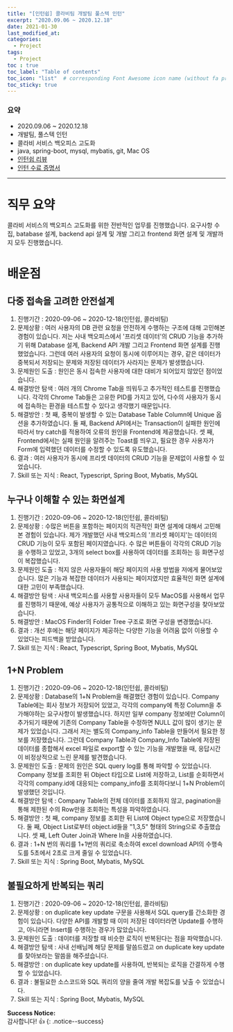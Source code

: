 ```yaml
---
title: "[인턴쉽] 콜라비팀 개발팀 풀스텍 인턴"
excerpt: "2020.09.06 ~ 2020.12.18"
date: 2021-01-30
last_modified_at: 
categories:
  - Project
tags:
  - Project 
toc : true
toc_label: "Table of contents"
toc_icon: "list"  # corresponding Font Awesome icon name (without fa prefix)
toc_sticky: true
---
```


### 요약
- 2020.09.06 ~ 2020.12.18
- 개발팀, 풀스텍 인턴
- 콜라비 서비스 백오피스 고도화
- java, spring-boot, mysql, mybatis, git, Mac OS
- [인턴쉽 리뷰](https://hwanseok-dev.github.io/project/internship-collabee)
- [인턴 수료 증명서](/assets/images/about/certification_internship_collabee.pdf)

---  

# 직무 요약  

콜라비 서비스의 백오피스 고도화를 위한 전반적인 업무를 진행했습니다. 요구사항 수집, batabase 설계, backend api 설계 및 개발 그리고 frontend 화면 설계 및 개발까지 모두 진행했습니다.  

# 배운점

## 다중 접속을 고려한 안전설계

1. 진행기간	: 2020-09-06 ~ 2020-12-18(인턴쉽, 콜라비팀)
2. 문제상황 : 여러 사용자의 DB 관련 요청을 안전하게 수행하는 구조에 대해 고민해본 경험이 있습니다. 저는 사내 백오피스에서 '프리셋 데이터'의 CRUD 기능을 추가하기 위해 Database 설계, Backend API 개발 그리고 Frontend 화면 설계를 진행했었습니다. 그런데 여러 사용자의 요청이 동시에 이루어지는 경우, 같은 데이터가 중복되서 저장되는 문제와 저장된 데이터가 사라지는 문제가 발생했습니다.
3. 문제원인 도출 : 원인은 동시 접속한 사용자에 대한 대비가 되어있지 않았던 점이었습니다. 
4. 해결방안 탐색 : 여러 개의 Chrome Tab을 띄워두고 추가적인 테스트를 진행했습니다. 각각의 Chrome Tab들은 고유한 PID를 가지고 있어, 다수의 사용자가 동시에 접속하는 환경을 테스트할 수 있다고 생각했기 때문입니다. 
5. 해결방안 : 첫 째, 중복이 발생할 수 있는 Database Table Column에 Unique 옵션을 추가하였습니다. 둘 째, Backend API에서는 Transaction이 실패한 원인에 따라서 try catch를 적용하여 오류의 원인을 Frontend에 제공했습니다. 셋 째, Frontend에서는 실패 원인을 알려주는 Toast를 띄우고, 필요한 경우 사용자가 Form에 입력했던 데이터를 수정할 수 있도록 유도했습니다. 
6. 결과 : 여러 사용자가 동시에 프리셋 데이터의 CRUD 기능을 문제없이 사용할 수 있었습니다. 
7. Skill 또는 지식 : React, Typescript, Spring Boot, Mybatis, MySQL

## 누구나 이해할 수 있는 화면설계  

1. 진행기간	: 2020-09-06 ~ 2020-12-18(인턴쉽, 콜라비팀)
2. 문제상황 : 수많은 버튼을 포함하는 페이지의 직관적인 화면 설계에 대해서 고민해본 경험이 있습니다. 제가 개발했던 사내 백오피스의 '프리셋 페이지'는 데이터의 CRUD 기능이 모두 포함된 페이지였습니다. 수 많은 버튼들이 각각의 CRUD 기능을 수행하고 있었고, 3개의 select box를 사용하여 데이터를 조회하는 등 화면구성이 복잡했습니다.     
3. 문제원인 도출 : 적지 않은 사용자들이 해당 페이지의 사용 방법을 저에게 물어보았습니다. 많은 기능과 복잡한 데이터가 사용되는 페이지였지만 효율적인 화면 설계에 대한 고민이 부족했습니다.    
4. 해결방안 탐색 : 사내 백오피스를 사용할 사용자들이 모두 MacOS를 사용해서 업무를 진행하기 때문에, 예상 사용자가 공통적으로 이해하고 있는 화면구성을 찾아보았습니다. 
5. 해결방안 : MacOS Finder의 Folder Tree 구조로 화면 구성을 변경했습니다.
6. 결과 : 개선 후에는 해당 페이지가 제공하는 다양한 기능을 어려움 없이 이용할 수 있었다는 피드백을 받았습니다.    
7. Skill 또는 지식 : React, Typescript, Spring Boot, Mybatis, MySQL

## 1+N Problem  

1. 진행기간	: 2020-09-06 ~ 2020-12-18(인턴쉽, 콜라비팀)
2. 문제상황 : Database의 1+N Problem을 해결했던 경험이 있습니다. Company Table에는 회사 정보가 저장되어 있었고, 각각의 company에 특정 Column을 추가해야하는 요구사항이 발생했습니다. 하지만 일부 company 정보에만 Column이 추가되기 때문에 기존의 Company Table을 수정하면 NULL 값이 많이 생기는 문제가 있었습니다. 그래서 저는 별도의 Company_info Table을 만들어서 필요한 정보를 저장했습니다. 그런데 Company Table과 Company_Info Table에 저장된 데이터를 종합해서 excel 파일로 export할 수 있는 기능을 개발했을 때, 응답시간이 비정상적으로 느린 문제를 발견했습니다.
3. 문제원인 도출 : 문제의 원인은 SQL query log를 통해 파악할 수 있었습니다. Company 정보를 조회한 뒤 Object 타입으로 List에 저장하고, List를 순회하면서 각각의 company.id에 대응되는 company_info를 조회하다보니 1+N Problem이 발생했던 것입니다.
4. 해결방안 탐색 : Company Table의 전체 데이터를 조회하지 않고, pagination을 통해 제한된 수의 Row만을 조회하는 특성을 파악하였습니다.  
5. 해결방안 : 첫 째, company 정보를 조회한 뒤 List에 Object type으로 저장했습니다. 둘 째, Object List로부터 object.id들을 "1,3,5" 형태의 String으로 추출했습니다. 셋 째, Left Outer Join과 Where In을 사용하였습니다.  
6. 결과 : 1+N 번의 쿼리를 1+1번의 쿼리로 축소하여 excel download API의 수행속도를 5초에서 2초로 크게 줄일 수 있었습니다. 
7. Skill 또는 지식 : Spring Boot, Mybatis, MySQL

## 불필요하게 반복되는 쿼리  

1. 진행기간	: 2020-09-06 ~ 2020-12-18(인턴쉽, 콜라비팀)
2. 문제상황 : on duplicate key update 구문을 사용해서 SQL query를 간소화한 경험이 있습니다. 다양한 API를 개발할 때 이미 저장된 데이터라면 Update를 수행하고, 아니라면 Insert를 수행하는 경우가 많았습니다.
3. 문제원인 도출 : 데이터를 저장할 때 비슷한 로직이 반복된다는 점을 파악했습니다.
4. 해결방안 탐색 : 사내 선배님께 해당 문제를 말씀드렸고 on duplicate key update를 찾아보라는 말씀을 해주셨습니다.
5. 해결방안 : on duplicate key update를 사용하여, 반복되는 로직을 간결하게 수행할 수 있었습니다.  
6. 결과 :  불필요한 소스코드와 SQL 쿼리의 양을 줄여 개발 복잡도를 낮출 수 있었습니다. 
7. Skill 또는 지식 : Spring Boot, Mybatis, MySQL

**Success Notice:**  
감사합니다! :+1:
{: .notice--success}